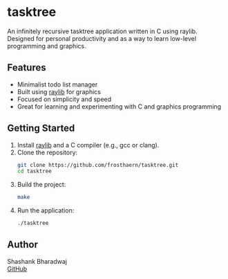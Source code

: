 # tasktree

An infinitely recursive tasktree application written in C using raylib. Designed for personal productivity and as a way to learn low-level programming and graphics.

## Features

- Minimalist todo list manager
- Built using [raylib](https://www.raylib.com/) for graphics
- Focused on simplicity and speed
- Great for learning and experimenting with C and graphics programming

## Getting Started

1. Install [raylib](https://www.raylib.com/) and a C compiler (e.g., gcc or clang).
2. Clone the repository:
   ```sh
   git clone https://github.com/frosthaern/tasktree.git
   cd tasktree
   ```
3. Build the project:
   ```sh
   make
   ```
4. Run the application:
   ```sh
   ./tasktree
   ```

## Author

Shashank Bharadwaj  
[GitHub](https://github.com/frosthaern)
